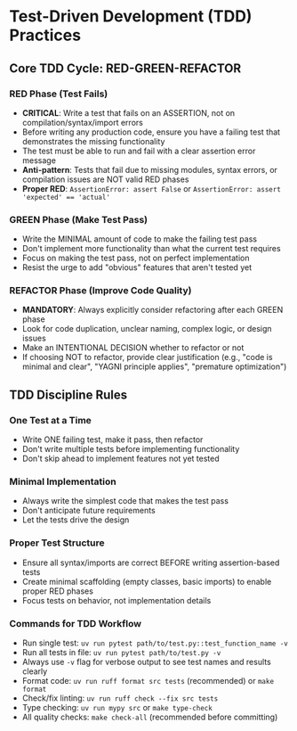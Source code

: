 # Test-Driven Development (TDD) Practices

## Core TDD Cycle: RED-GREEN-REFACTOR

### RED Phase (Test Fails)
- **CRITICAL**: Write a test that fails on an ASSERTION, not on compilation/syntax/import errors
- Before writing any production code, ensure you have a failing test that demonstrates the missing functionality
- The test must be able to run and fail with a clear assertion error message
- **Anti-pattern**: Tests that fail due to missing modules, syntax errors, or compilation issues are NOT valid RED phases
- **Proper RED**: `AssertionError: assert False` or `AssertionError: assert 'expected' == 'actual'`

### GREEN Phase (Make Test Pass)
- Write the MINIMAL amount of code to make the failing test pass
- Don't implement more functionality than what the current test requires
- Focus on making the test pass, not on perfect implementation
- Resist the urge to add "obvious" features that aren't tested yet

### REFACTOR Phase (Improve Code Quality)
- **MANDATORY**: Always explicitly consider refactoring after each GREEN phase
- Look for code duplication, unclear naming, complex logic, or design issues
- Make an INTENTIONAL DECISION whether to refactor or not
- If choosing NOT to refactor, provide clear justification (e.g., "code is minimal and clear", "YAGNI principle applies", "premature optimization")

## TDD Discipline Rules

### One Test at a Time
- Write ONE failing test, make it pass, then refactor
- Don't write multiple tests before implementing functionality
- Don't skip ahead to implement features not yet tested

### Minimal Implementation
- Always write the simplest code that makes the test pass
- Don't anticipate future requirements
- Let the tests drive the design

### Proper Test Structure
- Ensure all syntax/imports are correct BEFORE writing assertion-based tests
- Create minimal scaffolding (empty classes, basic imports) to enable proper RED phases
- Focus tests on behavior, not implementation details

### Commands for TDD Workflow

- Run single test: `uv run pytest path/to/test.py::test_function_name -v`
- Run all tests in file: `uv run pytest path/to/test.py -v`
- Always use `-v` flag for verbose output to see test names and results clearly
- Format code: `uv run ruff format src tests` (recommended) or `make format`
- Check/fix linting: `uv run ruff check --fix src tests`
- Type checking: `uv run mypy src` or `make type-check`
- All quality checks: `make check-all` (recommended before committing)